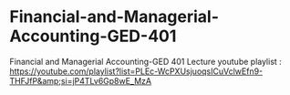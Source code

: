 # Financial-and-Managerial-Accounting-GED-401
Financial and Managerial Accounting-GED 401 Lecture youtube playlist : https://youtube.com/playlist?list=PLEc-WcPXUsjuoqsICuVclwEfn9-THFJfP&amp;si=jP4TLv6Gp8wE_MzA
